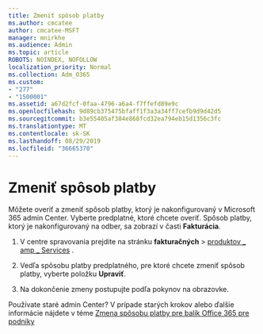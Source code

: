 ```yaml
---
title: Zmeniť spôsob platby
ms.author: cmcatee
author: cmcatee-MSFT
manager: mnirkhe
ms.audience: Admin
ms.topic: article
ROBOTS: NOINDEX, NOFOLLOW
localization_priority: Normal
ms.collection: Adm_O365
ms.custom:
- "277"
- "1500001"
ms.assetid: a67d2fcf-0faa-4796-a6a4-f7ffefd89e9c
ms.openlocfilehash: 9d89cb375475bfaff1f3a3a34ff7cefb9d9d42d5
ms.sourcegitcommit: b3e55405af384e868fcd32ea794eb15d1356c3fc
ms.translationtype: MT
ms.contentlocale: sk-SK
ms.lasthandoff: 08/29/2019
ms.locfileid: "36665370"
---
```

# <a name="change-payment-method"></a>Zmeniť spôsob platby

Môžete overiť a zmeniť spôsob platby, ktorý je nakonfigurovaný v Microsoft 365 admin Center. Vyberte predplatné, ktoré chcete overiť. Spôsob platby, ktorý je nakonfigurovaný na odber, sa zobrazí v časti **Fakturácia**. 
  
1. V centre spravovania prejdite na stránku **fakturačných** \> [produktov _ amp _ Services](https://go.microsoft.com/fwlink/p/?linkid=842054) .

2. Vedľa spôsobu platby predplatného, pre ktoré chcete zmeniť spôsob platby, vyberte položku **Upraviť**.

3. Na dokončenie zmeny postupujte podľa pokynov na obrazovke.

Používate staré admin Center? V prípade starých krokov alebo ďalšie informácie nájdete v téme [Zmena spôsobu platby pre balík Office 365 pre podniky](https://docs.microsoft.com/office365/admin/subscriptions-and-billing/change-payment-method)